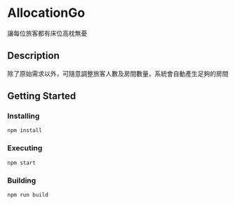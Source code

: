 # AllocationGo

讓每位旅客都有床位高枕無憂

## Description

除了原始需求以外，可隨意調整旅客人數及房間數量，系統會自動產生足夠的房間

## Getting Started

### Installing

```
npm install
```

### Executing

```
npm start
```

### Building

```
npm run build
```
